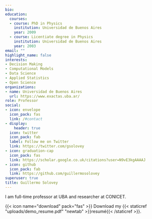 ```yaml
---
bio: 
education:
  courses:
  - course: PhD in Physics
    institution: Universidad de Buenos Aires
    year: 2009
  - course: Licentiate degree in Physics
    institution: Universidad de Buenos Aires
    year: 2003
email: ""
highlight_name: false
interests:
- Decision Making
- Computational Models
- Data Science
- Applied Statistics
- Open Science
organizations:
- name: Universidad de Buenos Aires
  url: https://www.exactas.uba.ar/
role: Professor
social:
- icon: envelope
  icon_pack: fas
  link: /#contact
- display:
    header: true
  icon: twitter
  icon_pack: fab
  label: Follow me on Twitter
  link: https://twitter.com/gsolovey
- icon: graduation-cap
  icon_pack: fas
  link: https://scholar.google.co.uk/citations?user=N9vE3kgAAAAJ
- icon: github
  icon_pack: fab
  link: https://github.com/guillermosolovey
superuser: true
title: Guillermo Solovey
---
```


I am full-time professor at UBA and researcher at CONICET.

{{< icon name="download" pack="fas" >}} Download my {{< staticref "uploads/demo_resume.pdf" "newtab" >}}resumé{{< /staticref >}}.
